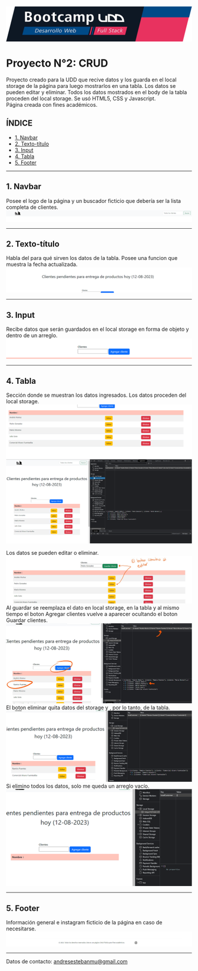 ![Banner](./asssets/images/banner.png)

# Proyecto N°2: CRUD

Proyecto creado para la UDD que recive datos y los guarda en el local storage de la página para luego mostrarlos en una tabla. 
Los datos se pueden editar y eliminar. 
Todos los datos mostrados en el body de la tabla proceden del local storage.
Se usó HTML5, CSS y Javascript.    
Página creada con fines académicos.

## **ÍNDICE**

* [1. Navbar](#1-navbar)
* [2. Texto-título](#2-texto-título)
* [3. Input](#3-input)
* [4. Tabla](#4-tabla)
* [5. Footer](#5-footer)

****

## 1. Navbar

Posee el logo de la página y un buscador ficticio que debería ser la lista completa de clientes.
![nav](./asssets/images/Nav.png)

****

## 2. Texto-título


Habla del para qué sirven los datos de la tabla. Posee una funcion que muestra la fecha actualizada.
![titulo](./asssets/images/Texto-titulo.png)

****

## 3. Input

Recibe datos que serán guardados en el local storage en forma de objeto y dentro de un arreglo.
![input](./asssets/images/Input.png)

****

## 4. Tabla

Sección donde se muestran los datos ingresados. Los datos proceden del local storage.
![tabla](./asssets/images/Tabla.png)
![storage](./asssets/images/LocalStorage.png)

Los datos se pueden editar o eliminar. 
![editar](./asssets/images/Editar.jpg)
Al guardar se reemplaza el dato en local storage, en la tabla y al mismo tiempo el boton Agregar clientes vuelve a aparecer ocultando el boton Guardar clientes.
![guardar](./asssets/images/Guardar.jpg)
El boton eliminar quita datos del storage y , por lo tanto, de la tabla.
![eliminar](./asssets/images/Eliminar.png)
Si elimino todos los datos, solo me queda un arreglo vacío.
![vacio](./asssets/images/Storage-Vacio.png)

****

## 5. Footer

Información general e instagram ficticio de la página en caso de necesitarse.
![footer](./asssets/images/Footer.png)

****


Datos de contacto: andresestebanmu@gmail.com